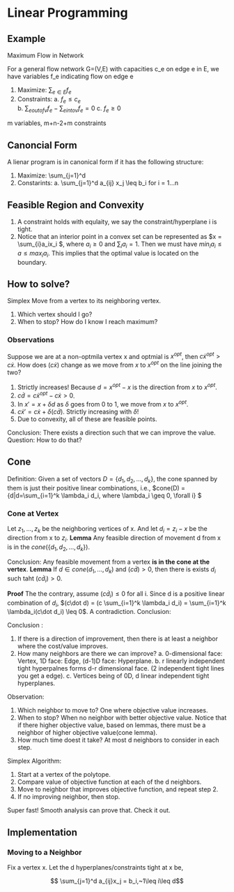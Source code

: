 <script type="text/javascript" src="http://cdn.mathjax.org/mathjax/latest/MathJax.js?config=default"></script>

# Linear Programming

## Example
Maximum Flow in Network

For a general flow network G=(V,E) with capacities c_e on edge e in E, we have variables f_e indicating flow on edge e

1. Maximize: $\sum_{e\in E} f_e$
2. Constraints:
  a. $f_e \leq c_e$  
  b. $\sum_{e out of v} f_e - \sum_{e into v} f_e = 0$
  c. $f_e \geq 0$

m variables, m+n-2+m constraints

## Canoncial Form
A lienar program is in canonical form if it has the following structure:

1. Maximize: \sum_{j=1}^d 
2. Constarints:
  a. \sum_{j=1}^d a_{ij} x_j \leq b_i for i = 1...n
  

## Feasible Region and Convexity 
1. A constraint holds with equlaity, we say the constraint/hyperplane i is tight. 
2. Notice that an interior point in a convex set can be represented as $x = \sum_{i}a_ix_i $, where $a_i\geq0$ and $\sum_{i} a_i = 1$. Then we must have $min_i a_i \leq a \leq max_i a_i$. This implies that the optimal value is located on the boundary.

## How to solve?
Simplex 
Move from a vertex to its neighboring vertex. 

1. Which vertex should I go? 
2. When to stop? How do I know I reach maximum?

### Observations 
Suppose we are at a non-optmila vertex x and optmial is $x^{opt}$, then $c\dot x^{opt} > c\dot x$. 
How does $(c\dot x)$ change as we move from $x$ to $x^{opt}$ on the line joining the two?

1. Strictly increases! Because $d = x^{opt}-x$ is the direction from $x$ to $x^{opt}$.
2. $c\dot d = c\dot x^{opt} - c\dot x > 0$.
3. In $x' = x + \delta d$ as $\delta$ goes from 0 to 1, we move from $x$ to $x^{opt}$.
4. $c\dot x' = c\dot x + \delta(c\dot d)$. Strictly increasing with $\delta$! 
5. Due to convexity, all of these are feasible points. 

Conclusion: There exists a direction such that we can improve the value. 
Question: How to do that? 

## Cone
Definition:
Given a set of vectors $D = \{d_1, d_2, ..., d_k\}$, the cone spanned by them is just their positive linear combinations, i.e.,
$cone(D) = \{d|d=\sum_{i=1}^k \lambda_i d_i, where \lambda_i \geq 0, \forall i\} $

### Cone at Vertex 
Let $z_1, ..., z_k$ be the neighboring vertices of x. And let $d_i = z_i - x$ be the direction from x to $z_i$. 
__Lemma__ 
Any feasible direction of movement d from x is in the $cone(\{d_1, d_2, ..., d_k\})$. 

Conclusion: Any feasible movement from a vertex __is in the cone at the vertex__. 
__Lemma__
If $d\in cone({d_1, ..., d_k})$ and $(c\dot d) > 0$, then there is exists $d_i$ such taht $(c\dot d_i) > 0$. 

__Proof__
The the contrary, assume $(c\dot d_i) \leq 0$ for all i. Since d is a positive linear combination of $d_i$, $(c\dot d) = (c \sum_{i=1}^k \lambda_i d_i) = \sum_{i=1}^k \lambda_i(c\dot d_i) \leq 0$. A contradiction. 
Conclusion: 

Conclusion : 

1. If there is a direction of improvement, then there is at least a neighbor where the cost/value improves.
2. How many neighbors are there we can improve? 
  a. 0-dimensional face: Vertex, 1D face: Edge, (d-1)D face: Hyperplane.
  b. r linearly independent tight hyperpalnes forms d-r dimensional face. (2 independent tight lines you get a edge). 
  c. Vertices being of 0D, d linear independent tight hyperplanes. 


Observation:

1. Which neighbor to move to? One where objective value increases.
2. When to stop? When no neighbor with better objective value. Notice that if there higher objective value, based on lemmas, there must be a neighbor of higher objective value(cone lemma).
3. How much time doest it take? At most d neighbors to consider in each step.

Simplex Algorithm:

1. Start at a vertex of the polytope.
2. Compare value of objective function at each of the d neighbors.
3. Move to neighbor that improves objective function, and repeat step 2.
4. If no improving neighbor, then stop. 

Super fast! Smooth analysis can prove that. Check it out. 

## Implementation
### Moving to a Neighbor
Fix a vertex x. Let the d hyperplanes/constraints tight at x be,

$$ \sum_{j=1}^d a_{ij}x_j = b_i,~1\leq i\leq d$$







